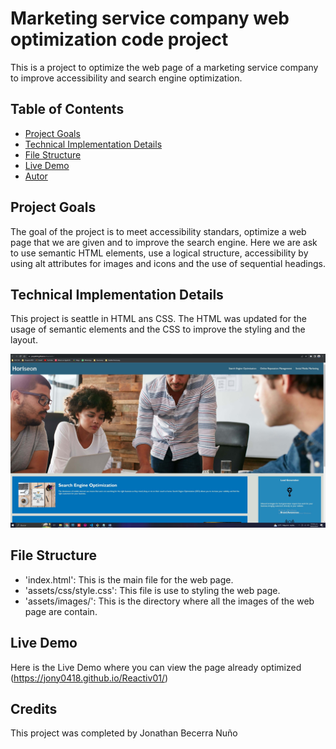 
# Marketing service company web optimization code project

This is a project to optimize the web page of a marketing service company to improve
accessibility and search engine optimization.

## Table of Contents

- [Project Goals](#project-goals)
- [Technical Implementation Details](#technical-implementation-details)
- [File Structure](#file-structure)
- [Live Demo](#live-demo)
- [Autor](#autor)

## Project Goals

The goal of the project is to meet accessibility standars, optimize a web page that we are given and to improve the search engine. Here we are ask to use semantic HTML elements, use a logical structure, accessibility by using alt attributes for images and icons and the use of sequential headings.

## Technical Implementation Details

This project is seattle in HTML ans CSS. The HTML was updated for the usage of semantic elements and the CSS to improve the styling and the layout.

![A screenshot of the optimized web page.](./assets/images/screenshot.jfif)

## File Structure

- 'index.html': This is the main file for the web page.
- 'assets/css/style.css': This file is use to styling the web page.
- 'assets/images/': This is the directory where all the images of the web page are contain.

## Live Demo

Here is the Live Demo where you can view the page already optimized (https://jony0418.github.io/Reactiv01/)

## Credits

This project was completed by Jonathan Becerra Nuño